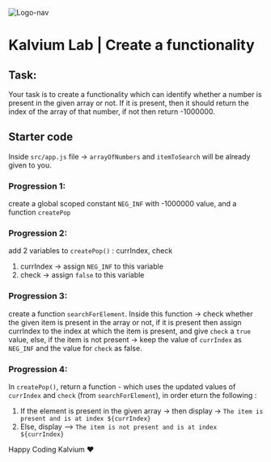 ![Logo-nav](https://s3.ap-south-1.amazonaws.com/kalvi-education.github.io/front-end-web-development/Kalvium-Logo.png)

# Kalvium Lab | Create a functionality

## Task:

Your task is to create a functionality which can identify whether a number is present in the given array or not.
If it is present, then it should return the index of the array of that number, if not then return -1000000.

## Starter code

Inside `src/app.js` file -> `arrayOfNumbers` and `itemToSearch` will be already given to you.

### Progression 1:

create a global scoped constant `NEG_INF` with -1000000 value, and a function `createPop`

### Progression 2:

add 2 variables to `createPop()` : currIndex, check

1. currIndex -> assign `NEG_INF` to this variable
2. check -> assign `false` to this variable

### Progression 3:

create a function `searchForElement`.
Inside this function -> check whether the given item is present in the array or not, if it is present then assign currIndex to the index at which the item is present, and give `check` a `true` value, else, if the item is not present -> keep the value of `currIndex` as `NEG_INF` and the value for `check` as false.

### Progression 4:

In `createPop()`, return a function - which uses the updated values of `currIndex` and `check` (from `searchForElement`), in order eturn the following :

1. If the element is present in the given array -> then display -> `The item is present and is at index ${currIndex}`
2. Else, display --> `The item is not present and is at index ${currIndex}`

Happy Coding Kalvium ❤️
